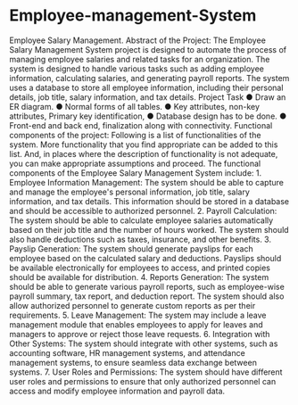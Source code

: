 # Employee-management-System
Employee Salary Management.
Abstract of the Project:
The Employee Salary Management System project is designed to automate the process of
managing employee salaries and related tasks for an organization. The system is designed to
handle various tasks such as adding employee information, calculating salaries, and generating
payroll reports. The system uses a database to store all employee information, including their
personal details, job title, salary information, and tax details.
Project Task
● Draw an ER diagram.
● Normal forms of all tables.
● Key attributes, non-key attributes, Primary key identification,
● Database design has to be done.
● Front-end and back end, finalization along with connectivity.
Functional components of the project:
Following is a list of functionalities of the system. More functionality that you find appropriate
can be added to this list. And, in places where the description of functionality is not adequate,
you can make appropriate assumptions and proceed.
The functional components of the Employee Salary Management System include:
1.⁠ ⁠Employee Information Management: The system should be able to capture and manage the
employee's personal information, job title, salary information, and tax details. This
information should be stored in a database and should be accessible to authorized
personnel.
2.⁠ ⁠Payroll Calculation: The system should be able to calculate employee salaries automatically
based on their job title and the number of hours worked. The system should also handle
deductions such as taxes, insurance, and other benefits.
3.⁠ ⁠Payslip Generation: The system should generate payslips for each employee based on the
calculated salary and deductions. Payslips should be available electronically for employees
to access, and printed copies should be available for distribution.
4.⁠ ⁠Reports Generation: The system should be able to generate various payroll reports, such
as employee-wise payroll summary, tax report, and deduction report. The system should
also allow authorized personnel to generate custom reports as per their requirements.
5.⁠ ⁠Leave Management: The system may include a leave management module that enables
employees to apply for leaves and managers to approve or reject those leave requests.
6.⁠ ⁠Integration with Other Systems: The system should integrate with other systems, such as
accounting software, HR management systems, and attendance management systems, to
ensure seamless data exchange between systems.
7.⁠ ⁠User Roles and Permissions: The system should have different user roles and permissions
to ensure that only authorized personnel can access and modify employee information and
payroll data.
